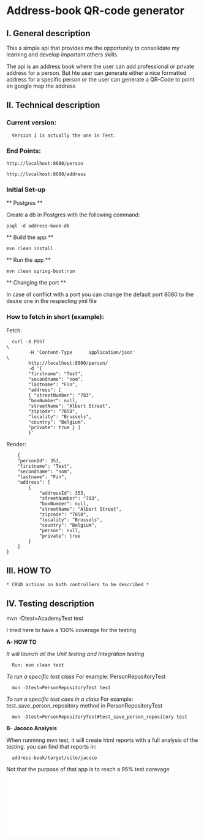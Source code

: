 # Address-book QR-code generator

## I. General description

This a simple api that provides me the opportunity to consolidate my learning and develop important others skills.

The api is an address book where the user can add professional or private address for a person. But hte user can generate either a nice formatted address  for a specific person or the user can generate a QR-Code to point on google map the address

## II. Technical description

### Current version:

      Version 1 is actually the one in Test.

### End Points:

    http://localhost:8080/person

    http://localhost:8080/address

### Initial Set-up

** Postgres **

Create a db in Postgres with the following command:

    psql -d address-book-db

** Build the app **

    mvn clean install

** Run the app **

    mvn clean spring-boot:run

** Changing the port **

In case of conflict with a port you can change the default port 8080 to the desire one in the respecting yml file

### How to fetch in short (example):

Fetch:

      curl -X POST                                                                                                                     \
            -H 'Content-Type      application/json'                                                                                       \
            http://localhost:8080/person/
            -d '{
            "firstname": "Test",
            "secondname": "nom",
            "lastname": "Fin",
            "address": [
            { "streetNumber": "783",
            "boxNumber": null,
            "streetName": "Albert Street",
            "zipcode": "7850",
            "locality": "Brussels",
            "country": "Belgium",
            "private": true } ] 
            }'

Render:

        {
        "personId": 353,
        "firstname": "Test",
        "secondname": "nom",
        "lastname": "Fin",
        "address": [
            {
                "addressId": 353,
                "streetNumber": "783",
                "boxNumber": null,
                "streetName": "Albert Street",
                "zipcode": "7850",
                "locality": "Brussels",
                "country": "Belgium",
                "person": null,
                "private": true
            }
        ]
    }

## III. HOW TO

    * CRUD actions on both controllers to be described *

## IV. Testing description
mvn -Dtest=AcademyTest test

I tried here to have a 100% coverage for the testing

**A- HOW TO**

*It will launch all the Unit testing and Integration testing*

      Run: mvn clean test

*To run a specific test class*
For example: PersonRepositoryTest

      mvn -Dtest=PersonRepositoryTest test

*To run a specific test caes in a class*
For example: test_save_person_repository method in PersonRepositoryTest

      mvn -Dtest=PersonRepositoryTest#test_save_person_repository test

**B- Jacoco Analysis**

When runninng mvn test, it will create html reports with a full analysis of the testing.
you can find that reports in: 

      address-book/target/site/jacoco

Not that the purpose of that app is to reach a 95% test corevage

![alt text](./target/site/jacoco/index.html)
